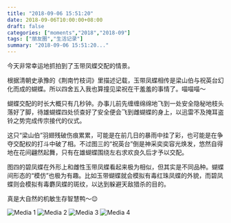 ```yaml
---
title: "2018-09-06 15:51:20"
date: 2018-09-06T10:00:00+08:00
draft: false
categories: ["moments","2018","2018-09"]
tags: ["朋友圈","生活记录"]
summary: "2018-09-06 15:51:20..."
---
```


今天非常幸运地抓拍到了玉带凤蝶交配的情景。

根据清朝史承豫的《荆南竹枝词》里描述记载，玉带凤蝶相传是梁山伯与祝英台幻化而成的蝴蝶。所以四舍五入我也算撞见梁祝在干羞羞的事情了。喵喵喵～

蝴蝶交配的时长大概只有几秒钟。办事儿前先缠缠绵绵地飞到一处安全隐秘地枝头落好了脚，待雄蝴蝶四处侦查好了安全便会飞到雌蝴蝶的身上，以迅雷不及掩耳盗铃之势完成传宗接代的仪式。

这只“梁山伯”羽翅残破伤痕累累，可能是在前几日的暴雨中挂了彩，也可能是在争夺交配权的打斗中破了相。不过图三的“祝英台”倒是神采奕奕容光焕发，悠然自得地在花间翩然起舞，只有在雄蝴蝶围绕左右求欢良久后才予以交配。

图四的碧凤蝶在外形上和雌性玉带凤蝶看起来极为相似，但其实是不同品种。蝴蝶间形态的“模仿”也极为有趣。比如玉带蝴蝶就会模拟有毒红珠凤蝶的外貌，而碧凤蝶则会模拟有毒麝凤蝶的斑纹，以达到躲避天敌猎杀的目的。

真是大自然的机敏生存智慧鸭～😌

![Media 1](/Moments/photos/2018-09-06/201809061551200.jpg)
![Media 2](/Moments/photos/2018-09-06/201809061551201.jpg)
![Media 3](/Moments/photos/2018-09-06/201809061551202.jpg)
![Media 4](/Moments/photos/2018-09-06/201809061551203.jpg)

